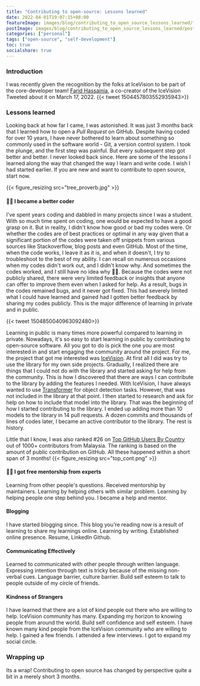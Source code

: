 ```yaml
---
title: "Contributing to open-source: Lessons learned"
date: 2022-04-01T19:07:15+08:00
featureImage: images/blog/contributing_to_open_source_lessons_learned/feature_image.gif
postImage: images/blog/contributing_to_open_source_lessons_learned/post_image.jpeg
categories: ["personal"]
tags: ["open-source", "self-development"]
toc: true
socialshare: true
---
```


### Introduction
I was recently given the recognition by the folks at IceVision to be part of the core-developer team!
[Farid Hassainia](https://www.linkedin.com/in/farid-hassainia-ca/), a co-creator of the IceVision Tweeted about it on March 17, 2022. 
{{< tweet 1504457803552935943>}}

### Lessons learned
Looking back at how far I came, I was astonished.
It was just 3 months back that I learned how to open a *Pull Request* on GitHub. 
Despite having coded for over 10 years, I have never bothered to learn about something so commonly used in the software world - Git, a version control system.
I took the plunge, and the first step was painful. 
But every subsequent step got better and better. I never looked back since.
Here are some of the lessons I learned along the way that changed the way I learn and write code.
I wish I had started earlier. 
If you are new and want to contribute to open source, start now.

{{< figure_resizing src="tree_proverb.jpg" >}}


#### 🧑‍🔧 I became a better coder
I've spent years coding and dabbled in many projects since I was a student.
With so much time spent on coding, one would be expected to have a good grasp on it.
But in reality, I didn't know how good or bad my codes were. 
Or whether the codes are of best practices or optimal in any way given that a significant portion of the codes were taken off snippets from various sources like Stackoverflow, blog posts and even GitHub.
Most of the time, when the code works, I leave it as it is, and when it doesn't, I try to troubleshoot to the best of my ability.
I can recall on numerous occasions when my codes didn't work out, and I didn't know why. 
And sometimes the codes worked, and I still have no idea why 🤦‍♂️.
Because the codes were not publicly shared, there were very limited feedback or insights that anyone can offer to improve them even when I asked for help.
As a result, bugs in the codes remained bugs, and it never got fixed.
This had severely limited what I could have learned and gained had I gotten better feedback by sharing my codes publicly.
This is the major difference of learning in private and in public.

{{< tweet 1504850040963092480>}}

Learning in public is many times more powerful compared to learning in private.
Nowadays, it's so easy to start learning in public by contributing to open-source software.
All you got to do is pick the one you are most interested in and start engaging the community around the project.
For me, the project that got me interested was [IceVision](https://airctic.com/0.12.0/).
At first all I did was try to use the library for my own side projects.
Gradually, I realized there are things that I could not do with the library and started asking for help from the community.
This is how I discovered that there are ways I can contribute to the library by adding the features I needed.
With IceVision, I have always wanted to use [Transformer](https://github.com/SwinTransformer/Swin-Transformer-Object-Detection) for object detection tasks. However, that was not included in the library at that point.
I then started to research and ask for help on how to include that model into the library.
That was the beginning of how I started contributing to the library.
I ended up adding more than 10 models to the library in 14 pull requests. 
A dozen commits and thousands of lines of codes later, I became an active contributor to the library. The rest is history.

Little that I know, I was also ranked #26 on [Top GitHub Users By Country](https://github.com/gayanvoice/top-github-users/blob/main/markdown/public_contributions/malaysia.md) out of 1000+ contributors from Malaysia. 
The ranking is based on the amount of public contribution on GitHub.
All these happened within a short span of 3 months!
{{< figure_resizing src="top_cont.png" >}}

#### 👨‍🏫 I got free mentorship from experts
Learning from other people's questions.
Received mentorship by maintainers.
Learning by helping others with similar problem.
Learning by helping people one step behind you.
I became a help and mentor.


#### Blogging
I have started blogging since.
This blog you're reading now is a result of learning to share my learnings online.
Learning by writing.
Established online presence.
Resume, LinkedIn Github.

#### Communicating Effectively
Learned to communicated with other people through written language.
Expressing intention through text is tricky because of the missing non-verbal cues.
Language barrier, culture barrier.
Build self esteem to talk to people outside of my circle of friends.

#### Kindness of Strangers
I have learned that there are a lot of kind people out there who are willing to help.
IceVision community has many.
Expanding my horizon to knowing people from around the world.
Build self confidence and self esteem.
I have known many kind people from the IceVision community who are willing to help.
I gained a few friends.
I attended a few interviews.
I got to expand my social circle.



### Wrapping up
Its a wrap! Contributing to open source has changed by perspective quite a bit in a merely short 3 months.
